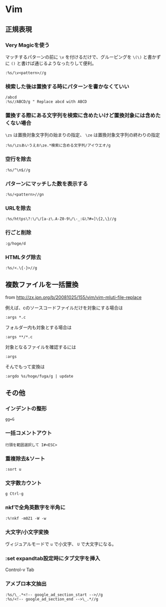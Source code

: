 # Vim

## 正規表現
### Very Magicを使う
マッチするパターンの前に `\v` を付けるだけで、グルーピングを `\(\)` と書かずに `()` と書けば通じるようなったりして便利。

```vim
:%s/\v<pattern>//g
```
### 検索した後は置換する時にパターンを書かなくていい
```vim
/abcd
:%s//ABCD/g " Replace abcd with ABCD
```

### 置換する際にある文字列を検索に含めたいけど置換対象には含めたくない場合
`\zs` は置換対象文字列の始まりの指定、 `\ze` は置換対象文字列の終わりの指定

```vim
:%s/\zsあいうえお\ze.*検索に含める文字列/アイウエオ/g
```

### 空行を除去
```vim
:%s/^\n$//g
```

### パターンにマッチした数を表示する
```vim
:%s/<pattern>//gn
```

### URLを除去
```vim
:%s/https\?:\/\/[a-z\.A-Z0-9\/\-_:&\?#=]\{2,\}//g
```

### 行ごと削除
```vim
:g/hoge/d
```

### HTMLタグ除去
```vim
:%s/<.\{-}>//g
```

## 複数ファイルを一括置換
from http://zx.jpn.org/b/20081025/155/vim/vim-mluti-file-replace

例えば、cのソースコードファイルだけを対象にする場合は
```vim
:args *.c
```
フォルダー内も対象とする場合は
```vim
:args **/*.c
```
対象となるファイルを確認するには
```vim
:args
```
そんでもって変換は
```vim
:argdo %s/hoge/fuga/g | update
```


## その他
### インデントの整形
```vim
gg=G
```
### 一括コメントアウト
```vim
行頭を範囲選択して I#<ESC>
```

### 重複除去&ソート
```vim
:sort u
```

### 文字数カウント
```vim
g Ctrl-g
```

### nkfで全角英数字を半角に
```vim
:%!nkf -m0Z1 -W -w
```

### 大文字/小文字変換

ヴィジュアルモードで `u` で小文字、 `U` で大文字になる。

### :set expandtab設定時にタブ文字を挿入

Control-v Tab

### アメブロ本文抽出
```vim
:%s/\_.*<!-- google_ad_section_start -->//g
:%s/<!-- google_ad_section_end -->\_.*//g
```
